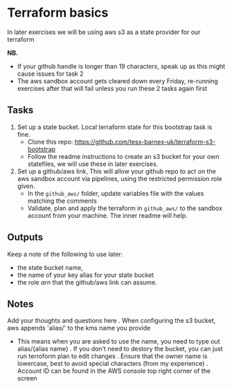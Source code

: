 # Terraform basics

In later exercises we will be using aws s3 as a state provider for our terraform

**NB.** 
- If your github handle is longer than 19 characters, speak up as this might cause issues for task 2
- The aws sandbox account gets cleared down every Friday, re-running exercises after that will fail unless you run these 2 tasks again first

## Tasks

1. Set up a state bucket. Local terraform state for this bootstrap task is fine.
   - Clone this repo: https://github.com/tess-barnes-uk/terraform-s3-bootstrap
   - Follow the readme instructions to create an s3 bucket for your own statefiles, we will use these in later exercises.
2. Set up a github/aws link, This will allow your github repo to act on the aws sandbox account via pipelines, using the restricted permission role given. 
   - In the `github_aws/` folder, update variables file with the values matching the comments  
   - Validate, plan and apply the terraform in `github_aws/` to the sandbox account from your machine. The inner readme will help.

## Outputs

Keep a note of the following to use later:
- the state bucket name,
- the name of your key alias for your state bucket
- the role *arn* that the github/aws link can assume.

## Notes
Add your thoughts and questions here
. When configuring the s3 bucket, aws appends 'alias/' to the kms name you provide
- This means when you are asked to use the name, you need to type out alias/{alias name}
. If you don't need to destory the bucket, you can just run terroform plan to edit changes
. Ensure that the owner name is lowercase, best to avoid special characters (from my experience)
. Account ID can be found in the AWS console top right corner of the screen



